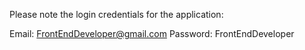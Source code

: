 
Please note the login credentials for the application:

Email: FrontEndDeveloper@gmail.com
Password: FrontEndDeveloper



